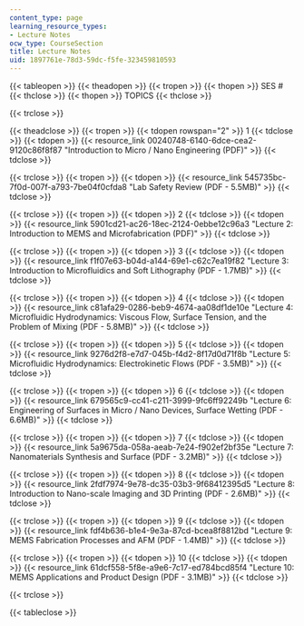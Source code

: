 ```yaml
---
content_type: page
learning_resource_types:
- Lecture Notes
ocw_type: CourseSection
title: Lecture Notes
uid: 1897761e-78d3-59dc-f5fe-323459810593
---
```


{{< tableopen >}}
{{< theadopen >}}
{{< tropen >}}
{{< thopen >}}
SES #
{{< thclose >}}
{{< thopen >}}
TOPICS
{{< thclose >}}

{{< trclose >}}

{{< theadclose >}}
{{< tropen >}}
{{< tdopen rowspan="2" >}}
1
{{< tdclose >}}
{{< tdopen >}}
{{< resource_link 00240748-6140-6dce-cea2-9120c86f8f87 "Introduction to Micro / Nano Engineering (PDF)" >}}
{{< tdclose >}}

{{< trclose >}}
{{< tropen >}}
{{< tdopen >}}
{{< resource_link 545735bc-7f0d-007f-a793-7be04f0cfda8 "Lab Safety Review (PDF - 5.5MB)" >}}
{{< tdclose >}}

{{< trclose >}}
{{< tropen >}}
{{< tdopen >}}
2
{{< tdclose >}}
{{< tdopen >}}
{{< resource_link 5901cd21-ac26-18ec-2124-0ebbe12c96a3 "Lecture 2: Introduction to MEMS and Microfabrication (PDF)" >}}
{{< tdclose >}}

{{< trclose >}}
{{< tropen >}}
{{< tdopen >}}
3
{{< tdclose >}}
{{< tdopen >}}
{{< resource_link f1f07e63-b04d-a144-69e1-c62c7ea19f82 "Lecture 3: Introduction to Microfluidics and Soft Lithography (PDF - 1.7MB)" >}}
{{< tdclose >}}

{{< trclose >}}
{{< tropen >}}
{{< tdopen >}}
4
{{< tdclose >}}
{{< tdopen >}}
{{< resource_link c81afa29-0286-beb9-4674-aa08df1de10e "Lecture 4: Microfluidic Hydrodynamics: Viscous Flow, Surface Tension, and the Problem of Mixing (PDF - 5.8MB)" >}}
{{< tdclose >}}

{{< trclose >}}
{{< tropen >}}
{{< tdopen >}}
5
{{< tdclose >}}
{{< tdopen >}}
{{< resource_link 9276d2f8-e7d7-045b-f4d2-8f17d0d71f8b "Lecture 5: Microfluidic Hydrodynamics: Electrokinetic Flows (PDF - 3.5MB)" >}}
{{< tdclose >}}

{{< trclose >}}
{{< tropen >}}
{{< tdopen >}}
6
{{< tdclose >}}
{{< tdopen >}}
{{< resource_link 679565c9-cc41-c211-3999-9fc6ff92249b "Lecture 6: Engineering of Surfaces in Micro / Nano Devices, Surface Wetting (PDF - 6.6MB)" >}}
{{< tdclose >}}

{{< trclose >}}
{{< tropen >}}
{{< tdopen >}}
7
{{< tdclose >}}
{{< tdopen >}}
{{< resource_link 5a9675da-058a-aeab-7e24-f902ef2bf35e "Lecture 7: Nanomaterials Synthesis and Surface (PDF - 3.2MB)" >}}
{{< tdclose >}}

{{< trclose >}}
{{< tropen >}}
{{< tdopen >}}
8
{{< tdclose >}}
{{< tdopen >}}
{{< resource_link 2fdf7974-9e78-dc35-03b3-9f68412395d5 "Lecture 8: Introduction to Nano-scale Imaging and 3D Printing (PDF - 2.6MB)" >}}
{{< tdclose >}}

{{< trclose >}}
{{< tropen >}}
{{< tdopen >}}
9
{{< tdclose >}}
{{< tdopen >}}
{{< resource_link fdf4b636-b1e4-9e3a-87cd-bcea8f8812bd "Lecture 9: MEMS Fabrication Processes and AFM (PDF - 1.4MB)" >}}
{{< tdclose >}}

{{< trclose >}}
{{< tropen >}}
{{< tdopen >}}
10
{{< tdclose >}}
{{< tdopen >}}
{{< resource_link 61dcf558-5f8e-a9e6-7c17-ed784bcd85f4 "Lecture 10: MEMS Applications and Product Design (PDF - 3.1MB)" >}}
{{< tdclose >}}

{{< trclose >}}

{{< tableclose >}}